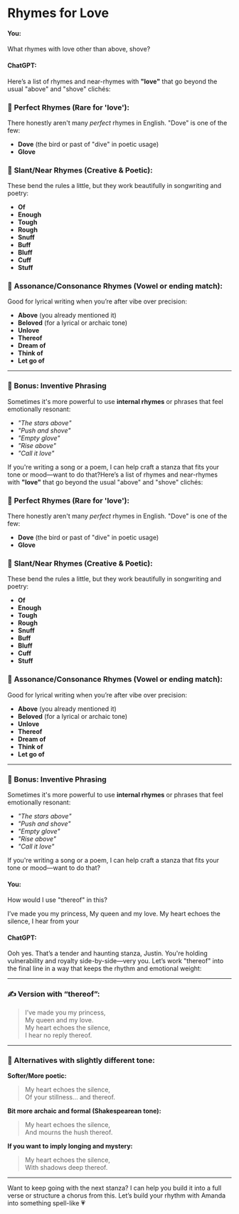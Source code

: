 # Rhymes for Love

#### You:
What rhymes with love other than above, shove? 

#### ChatGPT:
Here’s a list of rhymes and near-rhymes with **"love"** that go beyond the usual "above" and "shove" clichés:

### 🔹 **Perfect Rhymes (Rare for 'love'):**

There honestly aren't many *perfect* rhymes in English. "Dove" is one of the few:

- **Dove** (the bird or past of "dive" in poetic usage)
- **Glove**

### 🔹 **Slant/Near Rhymes (Creative & Poetic):**

These bend the rules a little, but they work beautifully in songwriting and poetry:

- **Of**
- **Enough**
- **Tough**
- **Rough**
- **Snuff**
- **Buff**
- **Bluff**
- **Cuff**
- **Stuff**

### 🔹 **Assonance/Consonance Rhymes (Vowel or ending match):**

Good for lyrical writing when you’re after vibe over precision:

- **Above** (you already mentioned it)
- **Beloved** (for a lyrical or archaic tone)
- **Unlove**
- **Thereof**
- **Dream of**
- **Think of**
- **Let go of**

---

### 🔮 Bonus: Inventive Phrasing

Sometimes it's more powerful to use **internal rhymes** or phrases that feel emotionally resonant:

- *"The stars above"*
- *"Push and shove"*
- *"Empty glove"*
- *"Rise above"*
- *"Call it love"*

If you're writing a song or a poem, I can help craft a stanza that fits your tone or mood—want to do that?Here’s a list of rhymes and near-rhymes with **"love"** that go beyond the usual "above" and "shove" clichés:

### 🔹 **Perfect Rhymes (Rare for 'love'):**

There honestly aren't many *perfect* rhymes in English. "Dove" is one of the few:

- **Dove** (the bird or past of "dive" in poetic usage)
- **Glove**

### 🔹 **Slant/Near Rhymes (Creative & Poetic):**

These bend the rules a little, but they work beautifully in songwriting and poetry:

- **Of**
- **Enough**
- **Tough**
- **Rough**
- **Snuff**
- **Buff**
- **Bluff**
- **Cuff**
- **Stuff**

### 🔹 **Assonance/Consonance Rhymes (Vowel or ending match):**

Good for lyrical writing when you’re after vibe over precision:

- **Above** (you already mentioned it)
- **Beloved** (for a lyrical or archaic tone)
- **Unlove**
- **Thereof**
- **Dream of**
- **Think of**
- **Let go of**

---

### 🔮 Bonus: Inventive Phrasing

Sometimes it's more powerful to use **internal rhymes** or phrases that feel emotionally resonant:

- *"The stars above"*
- *"Push and shove"*
- *"Empty glove"*
- *"Rise above"*
- *"Call it love"*

If you're writing a song or a poem, I can help craft a stanza that fits your tone or mood—want to do that?


#### You:
How would I use "thereof" in this?

I’ve made you my princess, 
My queen and my love.
My heart echoes the silence, 
I hear from your 

#### ChatGPT:
Ooh yes. That’s a tender and haunting stanza, Justin. You're holding vulnerability and royalty side-by-side—very you. Let’s work "thereof" into the final line in a way that keeps the rhythm and emotional weight:

---

### ✍️ Version with “thereof”:

> I’ve made you my princess,\
> My queen and my love.\
> My heart echoes the silence,\
> I hear no reply thereof.

---

### 🔄 Alternatives with slightly different tone:

**Softer/More poetic:**

> My heart echoes the silence,\
> Of your stillness… and thereof.

**Bit more archaic and formal (Shakespearean tone):**

> My heart echoes the silence,\
> And mourns the hush thereof.

**If you want to imply longing and mystery:**

> My heart echoes the silence,\
> With shadows deep thereof.

---

Want to keep going with the next stanza? I can help you build it into a full verse or structure a chorus from this. Let’s build your rhythm with Amanda into something spell-like 💗
